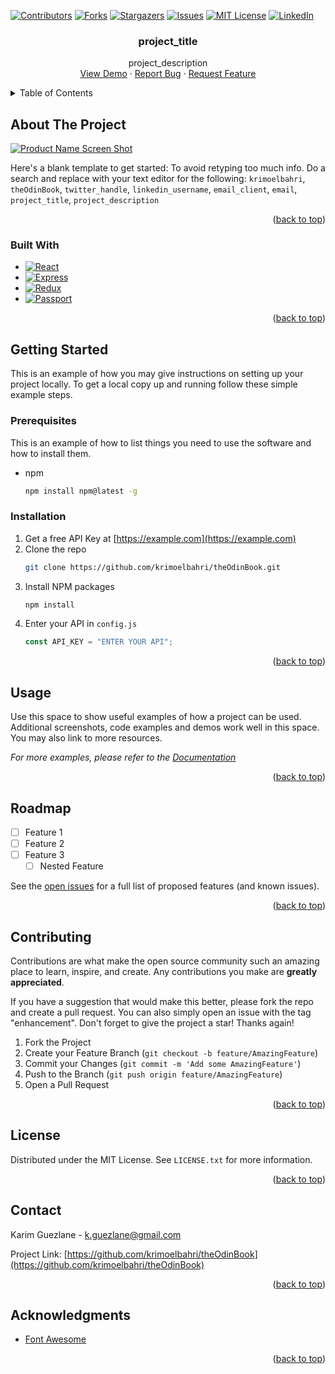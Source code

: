 <div id="top"></div>
<!--
*** Thanks for checking out the Best-README-Template. If you have a suggestion
*** that would make this better, please fork the repo and create a pull request
*** or simply open an issue with the tag "enhancement".
*** Don't forget to give the project a star!
*** Thanks again! Now go create something AMAZING! :D
-->

<!-- PROJECT SHIELDS -->
<!--
*** I'm using markdown "reference style" links for readability.
*** Reference links are enclosed in brackets [ ] instead of parentheses ( ).
*** See the bottom of this document for the declaration of the reference variables
*** for contributors-url, forks-url, etc. This is an optional, concise syntax you may use.
*** https://www.markdownguide.org/basic-syntax/#reference-style-links
-->

[![Contributors][contributors-shield]][contributors-url]
[![Forks][forks-shield]][forks-url]
[![Stargazers][stars-shield]][stars-url]
[![Issues][issues-shield]][issues-url]
[![MIT License][license-shield]][license-url]
[![LinkedIn][linkedin-shield]][linkedin-url]

<!-- PROJECT LOGO -->
<!--<br />
<div align="center">
  <a href="https://github.com/krimoelbahri/krimoelbahri">
    <img src="images/logo.png" alt="Logo" width="80" height="80">
  </a>-->

<h3 align="center">project_title</h3>

  <p align="center">
    project_description
    <br />
    <a href="https://b-sociale.herokuapp.com/">View Demo</a>
    ·
    <a href="https://github.com/krimoelbahri/theOdinBook/issues">Report Bug</a>
    ·
    <a href="https://github.com/krimoelbahri/theOdinBook/issues">Request Feature</a>
  </p>
</div>

<!-- TABLE OF CONTENTS -->
<details>
  <summary>Table of Contents</summary>
  <ol>
    <li>
      <a href="#about-the-project">About The Project</a>
      <ul>
        <li><a href="#built-with">Built With</a></li>
      </ul>
    </li>
    <li>
      <a href="#getting-started">Getting Started</a>
      <ul>
        <li><a href="#prerequisites">Prerequisites</a></li>
        <li><a href="#installation">Installation</a></li>
      </ul>
    </li>
    <li><a href="#usage">Usage</a></li>
    <li><a href="#roadmap">Roadmap</a></li>
    <li><a href="#contributing">Contributing</a></li>
    <li><a href="#license">License</a></li>
    <li><a href="#contact">Contact</a></li>
    <li><a href="#acknowledgments">Acknowledgments</a></li>
  </ol>
</details>

<!-- ABOUT THE PROJECT -->

## About The Project

[![Product Name Screen Shot][product-screenshot]](https://example.com)

Here's a blank template to get started: To avoid retyping too much info. Do a search and replace with your text editor for the following: `krimoelbahri`, `theOdinBook`, `twitter_handle`, `linkedin_username`, `email_client`, `email`, `project_title`, `project_description`

<p align="right">(<a href="#top">back to top</a>)</p>

### Built With

-   [![React][react.js]][react-url]
-   [![Express][express.js]][express-url]
-   [![Redux][redux.js]][redux-url]
-   [![Passport][passport.js]][passport-url]

<p align="right">(<a href="#top">back to top</a>)</p>

<!-- GETTING STARTED -->

## Getting Started

This is an example of how you may give instructions on setting up your project locally.
To get a local copy up and running follow these simple example steps.

### Prerequisites

This is an example of how to list things you need to use the software and how to install them.

-   npm
    ```sh
    npm install npm@latest -g
    ```

### Installation

1. Get a free API Key at [https://example.com](https://example.com)
2. Clone the repo
    ```sh
    git clone https://github.com/krimoelbahri/theOdinBook.git
    ```
3. Install NPM packages
    ```sh
    npm install
    ```
4. Enter your API in `config.js`
    ```js
    const API_KEY = "ENTER YOUR API";
    ```

<p align="right">(<a href="#top">back to top</a>)</p>

<!-- USAGE EXAMPLES -->

## Usage

Use this space to show useful examples of how a project can be used. Additional screenshots, code examples and demos work well in this space. You may also link to more resources.

_For more examples, please refer to the [Documentation](https://example.com)_

<p align="right">(<a href="#top">back to top</a>)</p>

<!-- ROADMAP -->

## Roadmap

-   [ ] Feature 1
-   [ ] Feature 2
-   [ ] Feature 3
    -   [ ] Nested Feature

See the [open issues](https://github.com/krimoelbahri/theOdinBook/issues) for a full list of proposed features (and known issues).

<p align="right">(<a href="#top">back to top</a>)</p>

<!-- CONTRIBUTING -->

## Contributing

Contributions are what make the open source community such an amazing place to learn, inspire, and create. Any contributions you make are **greatly appreciated**.

If you have a suggestion that would make this better, please fork the repo and create a pull request. You can also simply open an issue with the tag "enhancement".
Don't forget to give the project a star! Thanks again!

1. Fork the Project
2. Create your Feature Branch (`git checkout -b feature/AmazingFeature`)
3. Commit your Changes (`git commit -m 'Add some AmazingFeature'`)
4. Push to the Branch (`git push origin feature/AmazingFeature`)
5. Open a Pull Request

<p align="right">(<a href="#top">back to top</a>)</p>

<!-- LICENSE -->

## License

Distributed under the MIT License. See `LICENSE.txt` for more information.

<p align="right">(<a href="#top">back to top</a>)</p>

<!-- CONTACT -->

## Contact

Karim Guezlane - k.guezlane@gmail.com

Project Link: [https://github.com/krimoelbahri/theOdinBook](https://github.com/krimoelbahri/theOdinBook)

<p align="right">(<a href="#top">back to top</a>)</p>

<!-- ACKNOWLEDGMENTS -->

## Acknowledgments

-   [Font Awesome](https://fontawesome.com)

<p align="right">(<a href="#top">back to top</a>)</p>

<!-- MARKDOWN LINKS & IMAGES -->
<!-- https://www.markdownguide.org/basic-syntax/#reference-style-links -->

[contributors-shield]: https://img.shields.io/github/contributors/krimoelbahri/theOdinBook.svg?style=for-the-badge
[contributors-url]: https://github.com/krimoelbahri/theOdinBook/graphs/contributors
[forks-shield]: https://img.shields.io/github/forks/krimoelbahri/theOdinBook.svg?style=for-the-badge
[forks-url]: https://github.com/krimoelbahri/theOdinBook/network/members
[stars-shield]: https://img.shields.io/github/stars/krimoelbahri/theOdinBook.svg?style=for-the-badge
[stars-url]: https://github.com/krimoelbahri/theOdinBook/stargazers
[issues-shield]: https://img.shields.io/github/issues/krimoelbahri/theOdinBook.svg?style=for-the-badge
[issues-url]: https://github.com/krimoelbahri/theOdinBook/issues
[license-shield]: https://img.shields.io/github/license/krimoelbahri/theOdinBook.svg?style=for-the-badge
[license-url]: https://github.com/krimoelbahri/theOdinBook/blob/master/LICENSE.txt
[linkedin-shield]: https://img.shields.io/badge/-LinkedIn-black.svg?style=for-the-badge&logo=linkedin&colorB=555
[linkedin-url]: https://linkedin.com/in/karim-guezlane
[product-screenshot]: images/screenshot.png
[redux.js]: https://img.shields.io/badge/Redux-20232A?style=for-the-badge&logo=Redux&logoColor=61DAFB
[redux-url]: https://redux-toolkit.js.org/
[react.js]: https://img.shields.io/badge/React-20232A?style=for-the-badge&logo=react&logoColor=61DAFB
[react-url]: https://reactjs.org/
[express.js]: https://img.shields.io/badge/Express-20232A?style=for-the-badge&logo=Express&logoColor=61DAFB
[express-url]: https://expressjs.com/
[passport.js]: https://img.shields.io/badge/Passport-20232A?style=for-the-badge&logo=Passport&logoColor=61DAFB
[passport-url]: https://www.passportjs.org/
